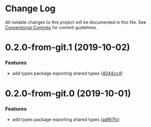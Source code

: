 # Change Log

All notable changes to this project will be documented in this file.
See [Conventional Commits](https://conventionalcommits.org) for commit guidelines.

# 0.2.0-from-git.1 (2019-10-02)


### Features

* add types package exporting shared types ([4044cc4](https://github.com/respond-framework/rudy/tree/master/packages/types/commit/4044cc4))





# 0.2.0-from-git.0 (2019-10-01)


### Features

* add types package exporting shared types ([adf67fc](https://github.com/respond-framework/rudy/tree/master/packages/types/commit/adf67fc))
